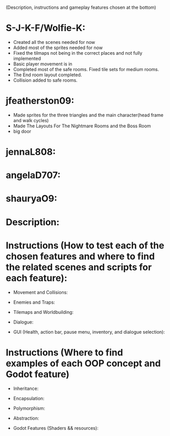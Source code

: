 (Description, instructions and gameplay features chosen at the bottom)
# S-J-K-F/Wolfie-K:
- Created all the scenes needed for now
- Added most of the sprites needed for now
- Fixed the tilmaps not being in the correct places and not fully implemented
- Basic player movement is in
- Completed most of the safe rooms. Fixed tile sets for medium rooms.
- The End room layout completed.
- Collision added to safe rooms.







# jfeatherston09:
- Made sprites for the three triangles and the main character(head frame and walk cycles)
- Made The Layouts For The Nightmare Rooms and the Boss Room
- big door
  









# jennaL808:










# angelaD707:










# shauryaO9:










# Description:

# Instructions (How to test each of the chosen features and where to find the related scenes and scripts for each feature):
- Movement and Collisions:

- Enemies and Traps:

- Tilemaps and Worldbuilding:

- Dialogue:

- GUI (Health, action bar, pause menu, inventory, and dialogue selection):

# Instructions (Where to find examples of each OOP concept and Godot feature)
- Inheritance:

- Encapsulation:

- Polymorphism:

- Abstraction:

- Godot Features (Shaders && resources):
